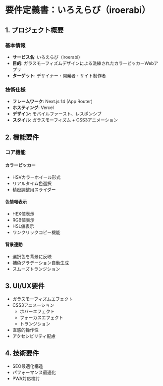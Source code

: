 # 要件定義書：いろえらび（iroerabi）

## 1. プロジェクト概要

### 基本情報
- **サービス名**: いろえらび（iroerabi）
- **目的**: ガラスモーフィズムデザインによる洗練されたカラーピッカーWebアプリ
- **ターゲット**: デザイナー・開発者・サイト制作者

### 技術仕様
- **フレームワーク**: Next.js 14 (App Router)
- **ホスティング**: Vercel
- **デザイン**: モバイルファースト、レスポンシブ
- **スタイル**: ガラスモーフィズム + CSS3アニメーション

## 2. 機能要件

### コア機能

#### カラーピッカー
- HSVカラーホイール形式
- リアルタイム色選択
- 精密調整用スライダー

#### 色情報表示
- HEX値表示
- RGB値表示
- HSL値表示
- ワンクリックコピー機能

#### 背景連動
- 選択色を背景に反映
- 補色グラデーション自動生成
- スムーズトランジション

## 3. UI/UX要件

- ガラスモーフィズムエフェクト
- CSS3アニメーション
  - ホバーエフェクト
  - フォーカスエフェクト
  - トランジション
- 直感的操作性
- アクセシビリティ配慮

## 4. 技術要件

- SEO最適化構造
- パフォーマンス最適化
- PWA対応検討